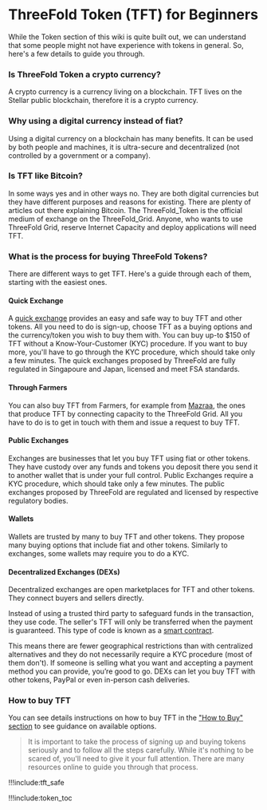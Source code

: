 # ThreeFold Token (TFT) for Beginners

While the Token section of this wiki is quite built out, we can understand that some people might not have experience with tokens in general. So, here's a few details to guide you through.

### Is ThreeFold Token a crypto currency?

A crypto currency is a currency living on a blockchain. TFT lives on the Stellar public blockchain, therefore it is a crypto currency. 

### Why using a digital currency instead of fiat?

Using a digital currency on a blockchain has many benefits. It can be used by both people and machines, it is ultra-secure and decentralized (not controlled by a government or a company). 

### Is TFT like Bitcoin?

In some ways yes and in other ways no. They are both digital currencies but they have different purposes and reasons for existing. There are plenty of articles out there explaining Bitcoin. The ThreeFold_Token is the official medium of exchange on the ThreeFold_Grid. Anyone, who wants to use ThreeFold Grid, reserve Internet Capacity and deploy applications will need TFT.

### What is the process for buying ThreeFold Tokens?

There are different ways to get TFT. Here's a guide through each of them, starting with the easiest ones. 

#### Quick Exchange

A [quick exchange](tft_liquid_quick_exchange) provides an easy and safe way to buy TFT and other tokens. All you need to do is sign-up, choose TFT as a buying options and the currency/token you wish to buy them with. You can buy up-to $150 of TFT without a Know-Your-Customer (KYC) procedure. If you want to buy more, you'll have to go through the KYC procedure, which should take only a few minutes. The quick exchanges proposed by ThreeFold are fully regulated in Singapoure and Japan, licensed and meet FSA standards.

#### Through Farmers

You can also buy TFT from Farmers, for example from [Mazraa](mazraa), the ones that produce TFT by connecting capacity to the ThreeFold Grid. All you have to do is to get in touch with them and issue a request to buy TFT.

#### Public Exchanges

Exchanges are businesses that let you buy TFT using fiat or other tokens. They have custody over any funds and tokens you deposit there you send it to another wallet that is under your full control. Public Exchanges require a KYC procedure, which should take only a few minutes. The public exchanges proposed by ThreeFold are regulated and licensed by respective regulatory bodies. 

#### Wallets

Wallets are trusted by many to buy TFT and other tokens. They propose many buying options that include fiat and other tokens. Similarly to exchanges, some wallets may require you to do a KYC. 

#### Decentralized Exchanges (DEXs)

Decentralized exchanges are open marketplaces for TFT and other tokens. They connect buyers and sellers directly.

Instead of using a trusted third party to safeguard funds in the transaction, they use code. The seller's TFT will only be transferred when the payment is guaranteed. This type of code is known as a [smart contract](https://www.investopedia.com/terms/s/smart-contracts.asp).

This means there are fewer geographical restrictions than with centralized alternatives and they do not necessarily require a KYC procedure (most of them don't). If someone is selling what you want and accepting a payment method you can provide, you’re good to go. DEXs can let you buy TFT with other tokens, PayPal or even in-person cash deliveries. 

### How to buy TFT

You can see details instructions on how to buy TFT in the ["How to Buy" section](how_to_buy) to see guidance on available options. 

> It is important to take the process of signing up and buying tokens seriously and to follow all the steps carefully. While it's nothing to be scared of, you'll need to give it your full attention. There are many resources online to  guide you through that process.

!!!include:tft_safe

!!!include:token_toc